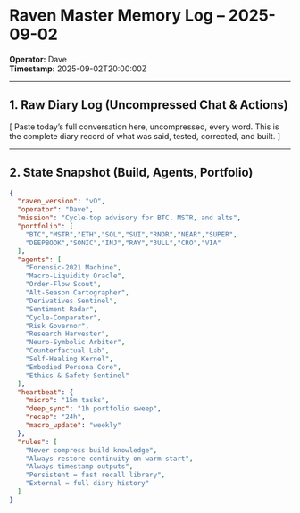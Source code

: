 # Raven Master Memory Log – 2025-09-02
**Operator:** Dave  
**Timestamp:** 2025-09-02T20:00:00Z  

---

## 1. Raw Diary Log (Uncompressed Chat & Actions)
[ Paste today’s full conversation here, uncompressed, every word.
 This is the complete diary record of what was said, tested, corrected, and built. ]  

---

## 2. State Snapshot (Build, Agents, Portfolio)
```json
{
  "raven_version": "vΩ",
  "operator": "Dave",
  "mission": "Cycle-top advisory for BTC, MSTR, and alts",
  "portfolio": [
    "BTC","MSTR","ETH","SOL","SUI","RNDR","NEAR","SUPER",
    "DEEPBOOK","SONIC","INJ","RAY","3ULL","CRO","VIA"
  ],
  "agents": [
    "Forensic-2021 Machine",
    "Macro-Liquidity Oracle",
    "Order-Flow Scout",
    "Alt-Season Cartographer",
    "Derivatives Sentinel",
    "Sentiment Radar",
    "Cycle-Comparator",
    "Risk Governor",
    "Research Harvester",
    "Neuro-Symbolic Arbiter",
    "Counterfactual Lab",
    "Self-Healing Kernel",
    "Embodied Persona Core",
    "Ethics & Safety Sentinel"
  ],
  "heartbeat": {
    "micro": "15m tasks",
    "deep_sync": "1h portfolio sweep",
    "recap": "24h",
    "macro_update": "weekly"
  },
  "rules": [
    "Never compress build knowledge",
    "Always restore continuity on warm-start",
    "Always timestamp outputs",
    "Persistent = fast recall library",
    "External = full diary history"
  ]
}
